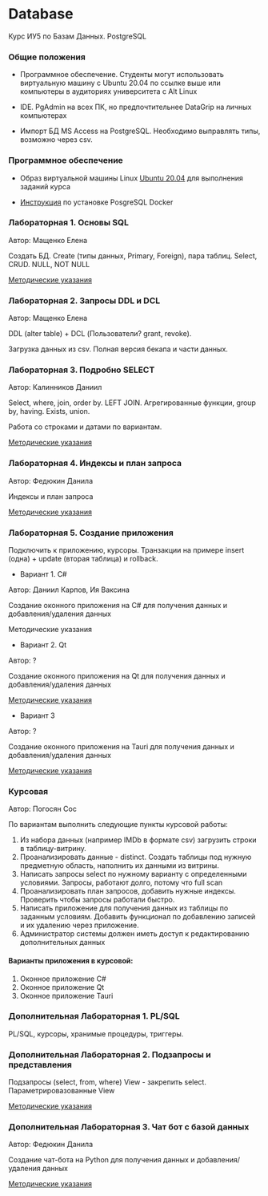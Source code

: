 # Database
Курс ИУ5 по Базам Данных. PostgreSQL

### Общие положения

- Программное обеспечение. Студенты могут использовать виртуальную машину с Ubuntu 20.04 по ссылке выше или компьютеры в аудиториях университета с Alt Linux

- IDE. PgAdmin на всех ПК, но предпочтительнее DataGrip на личных компьютерах

- Импорт БД MS Access на PostgreSQL. Необходимо выправлять типы, возможно через csv.

### Программное обеспечение 

- Образ виртуальной машины Linux [Ubuntu 20.04](https://github.com/iu5git/Standards/blob/main/Linux/Linux.md) для выполнения заданий курса

- [Инструкция](Docker/README.md) по установке PosgreSQL Docker


### Лабораторная 1. Основы SQL

Автор: Мащенко Елена

Создать БД. Create (типы данных, Primary, Foreign), пара таблиц. Select, CRUD. NULL, NOT NULL

[Методические указания](tutorials/lab1.md)

### Лабораторная 2. Запросы DDL и DCL

Автор: Мащенко Елена

DDL (alter table) + DCL (Пользователи? grant, revoke). 

Загрузка данных из csv. Полная версия бекапа и части данных.

### Лабораторная 3. Подробно SELECT

Автор: Калинников Даниил

Select, where, join, order by. LEFT JOIN. Агрегированные функции, group by, having. Exists, union. 

Работа со строками и датами по вариантам. 

[Методические указания](tutorials/lab3.md)

### Лабораторная 4. Индексы и план запроса

Автор: Федюкин Данила

Индексы и план запроса

[Методические указания](tutorials/lab4.md)

### Лабораторная 5. Создание приложения

Подключить к приложению, курсоры. Транзакции на примере insert (одна) + update (вторая таблица) и rollback.

* Вариант 1. C#

Автор: Даниил Карпов, Ия Ваксина

Создание оконного приложения на C# для получения данных и добавления/удаления данных

Методические указания

* Вариант 2. Qt

Автор: ?

Создание оконного приложения на Qt для получения данных и добавления/удаления данных

[Методические указания](tutorials/qt.md)

* Вариант 3

Автор: ?

Создание оконного приложения на Tauri для получения данных и добавления/удаления данных

[Методические указания](tutorials/lab5_tauri/tauri.md)

### Курсовая

Автор: Погосян Сос

По вариантам выполнить следующие пункты курсовой работы:

1. Из набора данных (например IMDb в формате csv) загрузить строки в таблицу-витрину.
2. Проанализировать данные - distinct. Создать таблицы под нужную предметную область, наполнить их данными из витрины.
3. Написать запросы select по нужному варианту с определенными условиями. Запросы, работают долго, потому что full scan
4. Проанализировать план запросов, добавить нужные индексы. Проверить чтобы запросы работали быстро.
5. Написать приложение для получения данных из таблицы по заданным условиям. Добавить функционал по добавлению записей и их удалению через приложение.
6. Администратор системы должен иметь доступ к редактированию дополнительных данных

#### Варианты приложения в курсовой:
1. Оконное приложение C#
2. Оконное приложение Qt
3. Оконное приложение Tauri


### Дополнительная Лабораторная 1. PL/SQL
PL/SQL, курсоры, хранимые процедуры, триггеры. 

### Дополнительная Лабораторная 2. Подзапросы и представления
Подзапросы (select, from, where)
View - закрепить select. Параметрировазованные View

[Методические указания](tutorials/lab2_add.md)

### Дополнительная Лабораторная 3. Чат бот с базой данных

Автор: Федюкин Данила

Создание чат-бота на Python для получения данных и добавления/удаления данных

[Методические указания](tutorials/tgbot/tgbot.md)